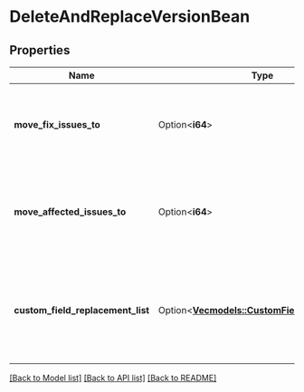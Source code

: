 # DeleteAndReplaceVersionBean

## Properties

Name | Type | Description | Notes
------------ | ------------- | ------------- | -------------
**move_fix_issues_to** | Option<**i64**> | The ID of the version to update `fixVersion` to when the field contains the deleted version. | [optional]
**move_affected_issues_to** | Option<**i64**> | The ID of the version to update `affectedVersion` to when the field contains the deleted version. | [optional]
**custom_field_replacement_list** | Option<[**Vec<models::CustomFieldReplacement>**](CustomFieldReplacement.md)> | An array of custom field IDs (`customFieldId`) and version IDs (`moveTo`) to update when the fields contain the deleted version. | [optional]

[[Back to Model list]](../README.md#documentation-for-models) [[Back to API list]](../README.md#documentation-for-api-endpoints) [[Back to README]](../README.md)


